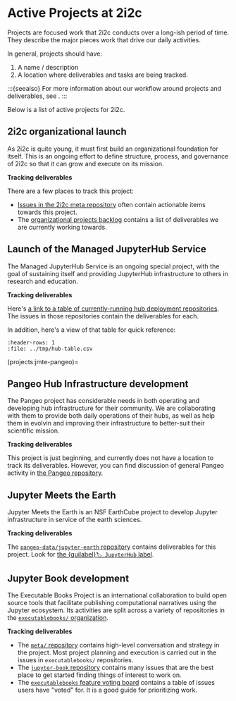 # Active Projects at 2i2c

Projects are focused work that 2i2c conducts over a long-ish period of time.
They describe the major pieces work that drive our daily activities.

In general, projects should have:

1. A name / description
2. A location where deliverables and tasks are being tracked.

:::{seealso}
For more information about our workflow around projects and deliverables, see [](../practices/coordination.md).
:::

Below is a list of active projects for 2i2c.

## 2i2c organizational launch

As 2i2c is quite young, it must first build an organizational foundation for itself.
This is an ongoing effort to define structure, process, and governance of 2i2c so that it can grow and execute on its mission.

**Tracking deliverables**

There are a few places to track this project:

- [Issues in the 2i2c meta repository](https://github.com/2i2c-org/meta/issues?q=is%3Aissue+is%3Aopen+sort%3Aupdated-desc) often contain actionable items towards this project.
- The [organizational projects backlog](https://github.com/2i2c-org/meta/projects/6?fullscreen=true) contains a list of deliverables we are currently working towards.

## Launch of the Managed JupyterHub Service

The Managed JupyterHub Service is an ongoing special project, with the goal of sustaining itself and providing JupyterHub infrastructure to others in research and education.

**Tracking deliverables**

Here's [a link to a table of currently-running hub deployment repositories](https://docs.google.com/spreadsheets/d/1cy10fLUhlXG3M_TLRdqinETQ6h0puEi8ovBYHDTu3Z0/edit?usp=sharing). The issues in those repositories contain the deliverables for each.

In addition, here's a view of that table for quick reference:

<div class="full-width">

```{csv-table}
:header-rows: 1
:file: ../tmp/hub-table.csv
```

</div>

<!-- DataTables to make the table above look nice -->
<link rel="stylesheet"
    href="https://cdn.datatables.net/1.10.24/css/jquery.dataTables.min.css">
<script type="text/javascript" src="https://cdn.datatables.net/1.10.24/js/jquery.dataTables.min.js"></script>

<script>
$(document).ready( function () {
    $('table').DataTable();
} );
</script>


(projects:jmte-pangeo)=
## Pangeo Hub Infrastructure development

The Pangeo project has considerable needs in both operating and developing hub infrastructure for their community.
We are collaborating with them to provide both daily operations of their hubs, as well as help them in evolvin and improving their infrastructure to better-suit their scientific mission.

**Tracking deliverables**

This project is just beginning, and currently does not have a location to track its deliverables.
However, you can find discussion of general Pangeo activity in [the Pangeo repository](https://github.com/pangeo-data/pangeo).

## Jupyter Meets the Earth

Jupyter Meets the Earth is an NSF EarthCube project to develop Jupyter infrastructure in service of the earth sciences.

**Tracking deliverables**

The [`pangeo-data/jupyter-earth` repository](https://github.com/pangeo-data/jupyter-earth) contains deliverables for this project. Look for [the {guilabel}`🏷 JupyterHub` label](https://github.com/pangeo-data/jupyter-earth/issues?q=is%3Aissue+is%3Aopen+sort%3Aupdated-desc+label%3A%22%3Alabel%3A+JupyterHub%22).

## Jupyter Book development

The Executable Books Project is an international collaboration to build open source tools that facilitate publishing computational narratives using the Jupyter ecosystem.
Its activities are split across a variety of repositories in the [`executablebooks/` organization](https://github.com/executablebooks).

**Tracking deliverables**

- The [`meta/` repository](https://github.com/executablebooks/meta) contains high-level conversation and strategy in the project. Most project planning and execution is carried out in the issues in `executablebooks/` repositories.
- The [`jupyter-book` repository](https://github.com/executablebooks) contains many issues that are the best place to get started finding things of interest to work on.
- The [`executablebooks` feature voting board](https://executablebooks.org/en/latest/feature-vote.html) contains a table of issues users have "voted" for. It is a good guide for prioritizing work.
